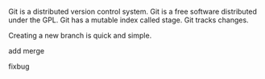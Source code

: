Git is a distributed version control system.
Git is a free software distributed under the GPL.
Git has a mutable index called stage.
Git tracks changes.

Creating a new branch is quick and simple.

add merge

fixbug

